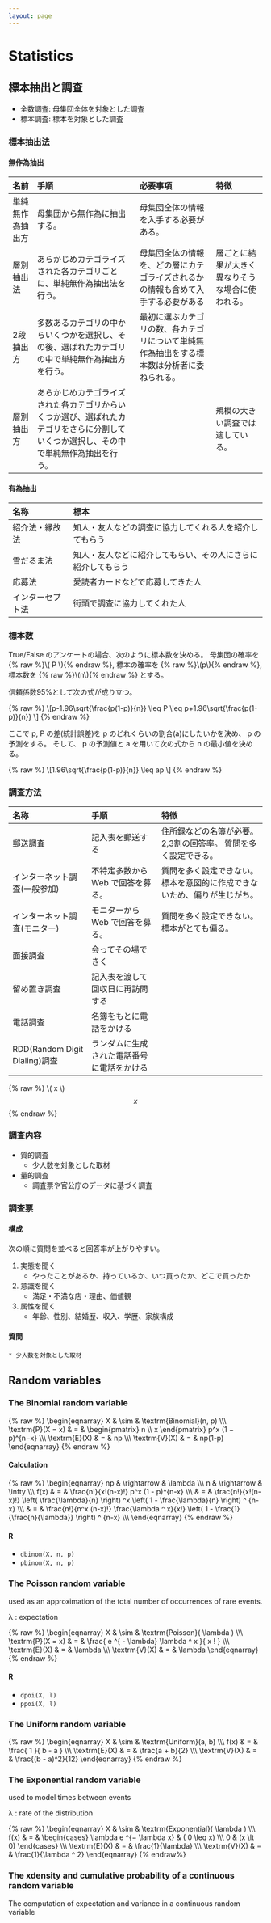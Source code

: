 ```yaml
---
layout: page
---
```


# Statistics

## 標本抽出と調査

* 全数調査: 母集団全体を対象とした調査
* 標本調査: 標本を対象とした調査

### 標本抽出法

#### 無作為抽出

| 名前 | 手順 | 必要事項 | 特徴 |
|:--|:--|:--|:--|
| 単純無作為抽出方 | 母集団から無作為に抽出する。| 母集団全体の情報を入手する必要がある。 | |
| 層別抽出法 | あらかじめカテゴライズされた各カテゴリごとに、単純無作為抽出法を行う。 | 母集団全体の情報を、どの層にカテゴライズされるかの情報も含めて入手する必要がある | 層ごとに結果が大きく異なりそうな場合に使われる。 |
| 2段抽出方 | 多数あるカテゴリの中からいくつかを選択し、その後、選ばれたカテゴリの中で単純無作為抽出方を行う。 | 最初に選ぶカテゴリの数、各カテゴリについて単純無作為抽出をする標本数は分析者に委ねられる。 | |
| 層別抽出方 | あらかじめカテゴライズされた各カテゴリからいくつか選び、選ばれたカテゴリをさらに分割していくつか選択し、その中で単純無作為抽出を行う。 | | 規模の大きい調査では適している。 |

#### 有為抽出

| 名称 | 標本 |
|:--|:--|
| 紹介法・縁故法 | 知人・友人などの調査に協力してくれる人を紹介してもらう |
| 雪だるま法 | 知人・友人などに紹介してもらい、その人にさらに紹介してもらう |
| 応募法 | 愛読者カードなどで応募してきた人 |
| インターセプト法 | 街頭で調査に協力してくれた人 |

### 標本数

True/False のアンケートの場合、次のように標本数を決める。
母集団の確率を {% raw %}\\( P \\){% endraw %}, 標本の確率を {% raw %}\\(p\\){% endraw %}, 標本数を {% raw %}\\(n\\){% endraw %} とする。

信頼係数95%として次の式が成り立つ。

{% raw %}
\\\[p-1.96\\sqrt{\\frac{p(1-p)}{n}} \\leq P \\leq p+1.96\\sqrt{\\frac{p(1-p)}{n}} \\\]
{% endraw %}

ここで p, P の差(統計誤差)を p のどれくらいの割合(a)にしたいかを決め、 p の予測をする。
そして、 p の予測値と a を用いて次の式から n の最小値を決める。

{% raw %}
\\\[1.96\\sqrt{\\frac{p(1-p)}{n}} \\leq ap \\\]
{% endraw %}

### 調査方法

| 名称 | 手順 | 特徴 |
|:--|:--|:--|
| 郵送調査 | 記入表を郵送する | 住所録などの名簿が必要。 2,3割の回答率。 質問を多く設定できる。 |
| インターネット調査(一般参加) | 不特定多数から Web で回答を募る。 | 質問を多く設定できない。 標本を意図的に作成できないため、偏りが生じがち。 |
| インターネット調査(モニター) | モニターから Web で回答を募る。 | 質問を多く設定できない。 標本がとても偏る。 |
| 面接調査 | 会ってその場できく | |
| 留め置き調査| 記入表を渡して回収日に再訪問する | |
| 電話調査 | 名簿をもとに電話をかける | |
| RDD(Random Digit Dialing)調査 | ランダムに生成された電話番号に電話をかける | |

{% raw %}
\\( x \\)
$$ x $$
{% endraw %}

### 調査内容

* 質的調査
    * 少人数を対象とした取材
* 量的調査
    * 調査票や官公庁のデータに基づく調査

### 調査票

#### 構成

次の順に質問を並べると回答率が上がりやすい。

1. 実態を聞く
    * やったことがあるか、持っているか、いつ買ったか、どこで買ったか
2. 意識を聞く
    * 満足・不満な店・理由、価値観
3. 属性を聞く
    * 年齢、性別、結婚歴、収入、学歴、家族構成

#### 質問
    * 少人数を対象とした取材

## Random variables

### The Binomial random variable

{% raw %}
\\begin{eqnarray} X & \\sim & \\textrm{Binomial}(n, p) \\\\\\
\\textrm{P}(X = x) & = & \\begin{pmatrix} n \\\\ x \\end{pmatrix} p^x (1 − p)^{n−x} \\\\\\
\\textrm{E}(X) & = & np \\\\\\
\\textrm{V}(X) & = & np(1-p)
\\end{eqnarray}
{% endraw %}

#### Calculation

{% raw %}
\\begin{eqnarray}
np & \\rightarrow & \\lambda \\\\\\
n & \\rightarrow & \\infty \\\\\\
f(x) & = & \\frac{n!}{x!(n-x)!} p^x (1 - p)^{n-x} \\\\\\
& = & \\frac{n!}{x!(n-x)!} \\left( \\frac{\\lambda}{n} \\right) ^x \\left( 1 - \\frac{\\lambda}{n} \\right) ^ {n-x} \\\\\\
& = & \\frac{n!}{n^x (n-x)!}  \\frac{\\lambda ^ x}{x!}  \\left( 1 - \\frac{1}{\\frac{n}{\\lambda}} \\right) ^ {n-x} \\\\\\
\\end{eqnarray}
{% endraw %}

#### R

* `dbinom(X, n, p)`
* `pbinom(X, n, p)`

### The Poisson random variable

used as an approximation of the total number of occurrences of rare events.

&lambda; : expectation

{% raw %}
\\begin{eqnarray}
X & \\sim & \\textrm{Poisson}( \\lambda ) \\\\\\
\\textrm{P}(X = x) & = & \\frac{ e ^{ - \\lambda} \\lambda ^ x }{ x ! } \\\\\\
\\textrm{E}(X) & = & \\lambda \\\\\\
\\textrm{V}(X) & = & \\lambda
\\end{eqnarray}
{% endraw %}

#### R

* `dpoi(X, l)`
* `ppoi(X, l)`

### The Uniform random variable

{% raw %} \\begin{eqnarray}
X & \\sim & \\textrm{Uniform}(a, b) \\\\\\
f(x) & = & \\frac{ 1 }{ b - a } \\\\\\
\\textrm{E}(X) & = & \\frac{a + b}{2} \\\\\\
\\textrm{V}(X) & = & \\frac{(b - a)^2}{12}
\\end{eqnarray} {% endraw %}

### The Exponential random variable

used to model times between events

&lambda; : rate of the distribution

{% raw %} \\begin{eqnarray}
X & \\sim & \\textrm{Exponential}( \\lambda ) \\\\\\
f(x) & = & \\begin{cases} \\lambda e ^{− \\lambda x} & ( 0 \leq x) \\\\\\ 0 & (x \lt 0) \\end{cases} \\\\\\
\\textrm{E}(X) & = & \frac{1}{\\lambda} \\\\\\
\\textrm{V}(X) & = & \frac{1}{\\lambda ^ 2}
\\end{eqnarray} {% endraw%}

### The xdensity and cumulative probability of a continuous random variable

The computation of expectation and variance in a continuous random variable

